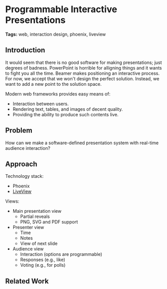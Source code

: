 # Programmable Interactive Presentations

**Tags:** web, interaction design, phoenix, liveview

## Introduction

It would seem that there is no good software for making presentations; just degrees of badness. PowerPoint is horrible for alligning things and it wants to fight you all the time. Beamer makes positioning an interactive process. For now, we accept that we won't design the perfect solution. Instead, we want to add a new point to the solution space.

Modern web frameworks provides easy means of:
- Interaction between users.
- Rendering text, tables, and images of decent quality.
- Providing the ability to produce such contents live.

## Problem

How can we make a software-defined presentation system with real-time audience interaction?

## Approach

Technology stack:
- Phoenix
- [LiveView](https://www.youtube.com/watch?v=6isrz8LI00o)

Views:
- Main presentation view
  - Partial reveals
  - PNG, SVG and PDF support
- Presenter view
  - Time
  - Notes
  - View of next slide
- Audience view
  - Interaction (options are programmable)
  - Responses (e.g., like)
  - Voting (e.g., for polls)

## Related Work


